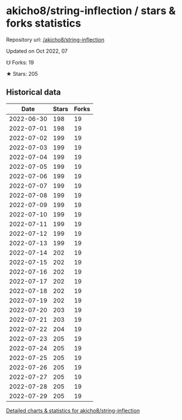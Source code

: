 # akicho8/string-inflection / stars & forks statistics

Repository url: [/akicho8/string-inflection](https://github.com/akicho8/string-inflection)

Updated on Oct 2022, 07

☋ Forks: 19

★ Stars: 205

## Historical data
| Date | Stars | Forks |
|------|-------|-------|
| 2022-06-30 | 198 | 19 | 
| 2022-07-01 | 198 | 19 | 
| 2022-07-02 | 199 | 19 | 
| 2022-07-03 | 199 | 19 | 
| 2022-07-04 | 199 | 19 | 
| 2022-07-05 | 199 | 19 | 
| 2022-07-06 | 199 | 19 | 
| 2022-07-07 | 199 | 19 | 
| 2022-07-08 | 199 | 19 | 
| 2022-07-09 | 199 | 19 | 
| 2022-07-10 | 199 | 19 | 
| 2022-07-11 | 199 | 19 | 
| 2022-07-12 | 199 | 19 | 
| 2022-07-13 | 199 | 19 | 
| 2022-07-14 | 202 | 19 | 
| 2022-07-15 | 202 | 19 | 
| 2022-07-16 | 202 | 19 | 
| 2022-07-17 | 202 | 19 | 
| 2022-07-18 | 202 | 19 | 
| 2022-07-19 | 202 | 19 | 
| 2022-07-20 | 203 | 19 | 
| 2022-07-21 | 203 | 19 | 
| 2022-07-22 | 204 | 19 | 
| 2022-07-23 | 205 | 19 | 
| 2022-07-24 | 205 | 19 | 
| 2022-07-25 | 205 | 19 | 
| 2022-07-26 | 205 | 19 | 
| 2022-07-27 | 205 | 19 | 
| 2022-07-28 | 205 | 19 | 
| 2022-07-29 | 205 | 19 | 


[Detailed charts & statistics for akicho8/string-inflection](https://reviewgithub.com/rep/akicho8/string-inflection)
